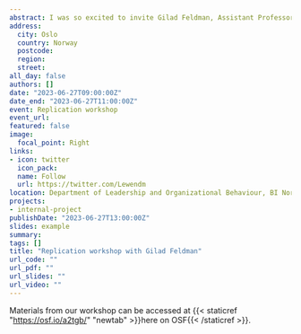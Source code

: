 ```yaml
---
abstract: I was so excited to invite Gilad Feldman, Assistant Professor at Hong Kong University, for a handson workshop on replications at our department. For two intensive days, Gilad walked us through every key stage of conducting a replication. We targeted a classic study to replicate, dissected the target to figure out how to replicate it, preregistered analytical plan and hypotheses, collected data, and even ended up with a manuscript draft that we worked on together. Researchers from three different departments participated in the workshop. Gilad also delivered a fascinating talk at BI Norwegian Business School on how researchers can tackle challenges in science and society through the power of collaboration and team science. 
address:
  city: Oslo
  country: Norway
  postcode: 
  region: 
  street: 
all_day: false
authors: []
date: "2023-06-27T09:00:00Z"
date_end: "2023-06-27T11:00:00Z"
event: Replication workshop
event_url: 
featured: false
image:
  focal_point: Right
links:
- icon: twitter
  icon_pack: 
  name: Follow
  url: https://twitter.com/Lewendm
location: Department of Leadership and Organizational Behaviour, BI Norwegian Business School
projects:
- internal-project
publishDate: "2023-06-27T13:00:00Z"
slides: example
summary: 
tags: []
title: "Replication workshop with Gilad Feldman"
url_code: ""
url_pdf: ""
url_slides: ""
url_video: ""
---
```


Materials from our workshop can be accessed at {{< staticref "https://osf.io/a2tgb/" "newtab" >}}here on OSF{{< /staticref >}}.
